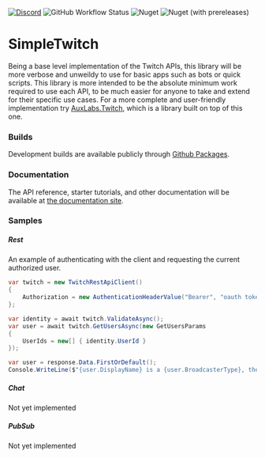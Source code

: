 [![Discord](https://discordapp.com/api/guilds/257698577894080512/widget.png)](https://discord.gg/yd8x2wM) 
![GitHub Workflow Status](https://img.shields.io/github/actions/workflow/status/AuxLabs/SimpleTwitch/unit_testing.yml?logo=github) 
![Nuget](https://img.shields.io/nuget/v/AuxLabs.SimpleTwitch?logo=nuget) 
![Nuget (with prereleases)](https://img.shields.io/nuget/vpre/AuxLabs.SimpleTwitch?logo=nuget)

# SimpleTwitch

Being a base level implementation of the Twitch APIs, this library will be more verbose and unweildy to use for basic apps such as bots or quick scripts. This library is more intended to be the absolute minimum work required to use each API, to be much easier for anyone to take and extend for their specific use cases. For a more complete and user-friendly implementation try [AuxLabs.Twitch](https://github.com/AuxLabs/Twitch), which is a library built on top of this one.

### Builds

Development builds are available publicly through [Github Packages](https://github.com/orgs/AuxLabs/packages?repo_name=SimpleTwitch).

### Documentation

The API reference, starter tutorials, and other documentation will be available at [the documentation site](https://auxlabs.org/SimpleTwitch/).

### Samples

##### Rest
An example of authenticating with the client and requesting the current authorized user.
```csharp
var twitch = new TwitchRestApiClient()
{
    Authorization = new AuthenticationHeaderValue("Bearer", "oauth token")
};

var identity = await twitch.ValidateAsync();
var user = await twitch.GetUsersAsync(new GetUsersParams
{
    UserIds = new[] { identity.UserId }
});

var user = response.Data.FirstOrDefault();
Console.WriteLine($"{user.DisplayName} is a {user.BroadcasterType}, their account was created on {user.CreatedAt}.");
```

##### Chat
Not yet implemented

##### PubSub
Not yet implemented
